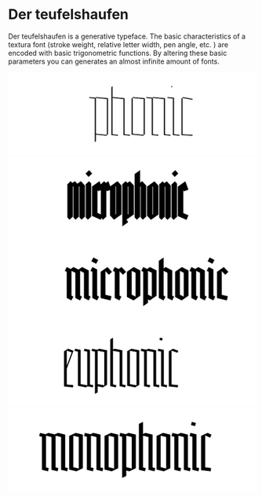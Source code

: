 # Der teufelshaufen

Der teufelshaufen is a generative typeface. The basic characteristics of
a textura font (stroke weight, relative letter width, pen angle, etc. )
are encoded with basic trigonometric functions. By altering these basic
parameters you can generates an almost infinite amount of fonts.

![Light condensed](./output/20200458.svg)
![Bold compressed](./output/100103545.svg)
![Bold](./output/100803545.svg)
![Regular](./output/501203020.svg)
![Medium](./output/751002530.svg)